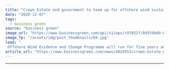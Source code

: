 ```yaml
---
title: "Crown Estate and government to team up for offshore wind sustainability research"
date: "2020-12-07"
tags: 
  - business green
source: "business green"
image_url: "https://www.businessgreen.com/api/v1/wps/c97652f/8d5fdb69-8d18-4842-8105-ca053b7b7f1e/4/london-array-crown-estate-185x114.jpg"
image_fp: "/assets/img/post_thumbnails/69.jpg"
lead: "
 Offshore Wind Evidence and Change Programme will run for five years and explore how the seabed can best be protected as the UK's offshore wind boom continues ..."
article_url: "https://www.businessgreen.com/news/4024553/crown-estate-government-team-offshore-wind-sustainability-research"
---
```


---
